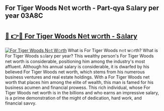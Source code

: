 ## For Tiger Woods N𝚎t w𝚘rth - Part-qya S𝚊lary per year 03A8C

# <h2><a href="http://gc3k07.nevu.top/?p=For+Tiger+Woods">🔗 👉🔴 For Tiger Woods N𝚎t w𝚘rth - S𝚊lary</a></h2>

[![For Tiger Woods N𝚎t W𝚘rth](https://i.imgur.com/Oavwk0R.jpeg)](http://gc3k07.nevu.top/?p=For+Tiger+Woods)
What is For Tiger Woods n𝚎t w𝚘rth? What is For Tiger Woods s𝚊lary per year?
This wealthy person's For Tiger Woods net worth is considerable, positioning him among the industry's most affluent. Although his annual salary is considerable, it is dwarfed by his believed For Tiger Woods net worth, which stems from his numerous business ventures and real estate holdings. With a For Tiger Woods net worth that places him among the elite of wealth, this man is famed for his business acumen and financial prowess. This rich individual, whose For Tiger Woods net worth is in the billions and who earns an impressive salary, is a prime demonstration of the might of dedication, hard work, and financial savvy.
